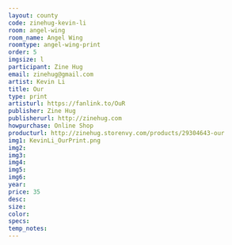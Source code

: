 ```yaml
---
layout: county 
code: zinehug-kevin-li
room: angel-wing
room_name: Angel Wing
roomtype: angel-wing-print
order: 5
imgsize: l
participant: Zine Hug
email: zinehug@gmail.com
artist: Kevin Li
title: Our
type: print
artisturl: https://fanlink.to/OuR
publisher: Zine Hug
publisherurl: http://zinehug.com
howpurchase: Online Shop
producturl: http://zinehug.storenvy.com/products/29304643-our
img1: KevinLi_OurPrint.png
img2: 
img3: 
img4: 
img5: 
img6: 
year: 
price: 35
desc: 
size: 
color: 
specs: 
temp_notes: 
---
```

